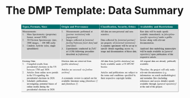 # The DMP Template: Data Summary

<figure><img src="../../../../../../.gitbook/assets/image (70).png" alt=""><figcaption></figcaption></figure>
